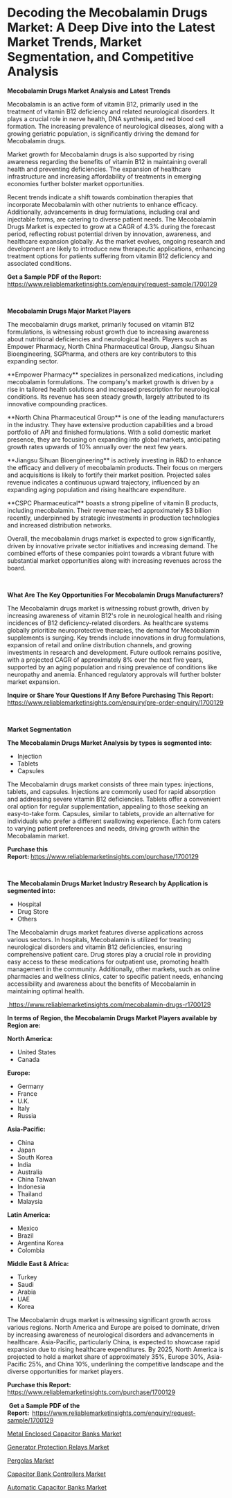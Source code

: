 <p><h1>Decoding the Mecobalamin Drugs Market: A Deep Dive into the Latest Market Trends, Market Segmentation, and Competitive Analysis</h1></p><p><strong>Mecobalamin Drugs Market Analysis and Latest Trends</strong></p>
<p><p>Mecobalamin is an active form of vitamin B12, primarily used in the treatment of vitamin B12 deficiency and related neurological disorders. It plays a crucial role in nerve health, DNA synthesis, and red blood cell formation. The increasing prevalence of neurological diseases, along with a growing geriatric population, is significantly driving the demand for Mecobalamin drugs. </p><p>Market growth for Mecobalamin drugs is also supported by rising awareness regarding the benefits of vitamin B12 in maintaining overall health and preventing deficiencies. The expansion of healthcare infrastructure and increasing affordability of treatments in emerging economies further bolster market opportunities. </p><p>Recent trends indicate a shift towards combination therapies that incorporate Mecobalamin with other nutrients to enhance efficacy. Additionally, advancements in drug formulations, including oral and injectable forms, are catering to diverse patient needs. The Mecobalamin Drugs Market is expected to grow at a CAGR of 4.3% during the forecast period, reflecting robust potential driven by innovation, awareness, and healthcare expansion globally. As the market evolves, ongoing research and development are likely to introduce new therapeutic applications, enhancing treatment options for patients suffering from vitamin B12 deficiency and associated conditions.</p></p>
<p><strong>Get a Sample PDF of the Report:&nbsp;</strong> <a href="https://www.reliablemarketinsights.com/enquiry/request-sample/1700129?utm_campaign=3047&utm_medium=2&utm_source=Github&utm_content=ia&utm_term=27032025&utm_id=mecobalamin-drugs">https://www.reliablemarketinsights.com/enquiry/request-sample/1700129</a></p>
<p>&nbsp;</p>
<p><strong>Mecobalamin Drugs Major Market Players</strong></p>
<p><p>The mecobalamin drugs market, primarily focused on vitamin B12 formulations, is witnessing robust growth due to increasing awareness about nutritional deficiencies and neurological health. Players such as Empower Pharmacy, North China Pharmaceutical Group, Jiangsu Sihuan Bioengineering, SGPharma, and others are key contributors to this expanding sector.</p><p>**Empower Pharmacy** specializes in personalized medications, including mecobalamin formulations. The company's market growth is driven by a rise in tailored health solutions and increased prescription for neurological conditions. Its revenue has seen steady growth, largely attributed to its innovative compounding practices.</p><p>**North China Pharmaceutical Group** is one of the leading manufacturers in the industry. They have extensive production capabilities and a broad portfolio of API and finished formulations. With a solid domestic market presence, they are focusing on expanding into global markets, anticipating growth rates upwards of 10% annually over the next few years.</p><p>**Jiangsu Sihuan Bioengineering** is actively investing in R&D to enhance the efficacy and delivery of mecobalamin products. Their focus on mergers and acquisitions is likely to fortify their market position. Projected sales revenue indicates a continuous upward trajectory, influenced by an expanding aging population and rising healthcare expenditure.</p><p>**CSPC Pharmaceutical** boasts a strong pipeline of vitamin B products, including mecobalamin. Their revenue reached approximately $3 billion recently, underpinned by strategic investments in production technologies and increased distribution networks.</p><p>Overall, the mecobalamin drugs market is expected to grow significantly, driven by innovative private sector initiatives and increasing demand. The combined efforts of these companies point towards a vibrant future with substantial market opportunities along with increasing revenues across the board.</p></p>
<p>&nbsp;</p>
<p><strong>What Are The Key Opportunities For Mecobalamin Drugs Manufacturers?</strong></p>
<p><p>The Mecobalamin drugs market is witnessing robust growth, driven by increasing awareness of vitamin B12's role in neurological health and rising incidences of B12 deficiency-related disorders. As healthcare systems globally prioritize neuroprotective therapies, the demand for Mecobalamin supplements is surging. Key trends include innovations in drug formulations, expansion of retail and online distribution channels, and growing investments in research and development. Future outlook remains positive, with a projected CAGR of approximately 8% over the next five years, supported by an aging population and rising prevalence of conditions like neuropathy and anemia. Enhanced regulatory approvals will further bolster market expansion.</p></p>
<p><strong>Inquire or Share Your Questions If Any Before Purchasing This Report:</strong> <a href="https://www.reliablemarketinsights.com/enquiry/pre-order-enquiry/1700129?utm_campaign=3047&utm_medium=2&utm_source=Github&utm_content=ia&utm_term=27032025&utm_id=mecobalamin-drugs">https://www.reliablemarketinsights.com/enquiry/pre-order-enquiry/1700129</a></p>
<p>&nbsp;</p>
<p><strong>Market Segmentation</strong></p>
<p><strong>The Mecobalamin Drugs Market Analysis by types is segmented into:</strong></p>
<p><ul><li>Injection</li><li>Tablets</li><li>Capsules</li></ul></p>
<p><p>The Mecobalamin drugs market consists of three main types: injections, tablets, and capsules. Injections are commonly used for rapid absorption and addressing severe vitamin B12 deficiencies. Tablets offer a convenient oral option for regular supplementation, appealing to those seeking an easy-to-take form. Capsules, similar to tablets, provide an alternative for individuals who prefer a different swallowing experience. Each form caters to varying patient preferences and needs, driving growth within the Mecobalamin market.</p></p>
<p><strong>Purchase this Report:&nbsp;</strong><a href="https://www.reliablemarketinsights.com/purchase/1700129?utm_campaign=3047&utm_medium=2&utm_source=Github&utm_content=ia&utm_term=27032025&utm_id=mecobalamin-drugs">https://www.reliablemarketinsights.com/purchase/1700129</a></p>
<p>&nbsp;</p>
<p><strong>The Mecobalamin Drugs Market Industry Research by Application is segmented into:</strong></p>
<p><ul><li>Hospital</li><li>Drug Store</li><li>Others</li></ul></p>
<p><p>The Mecobalamin drugs market features diverse applications across various sectors. In hospitals, Mecobalamin is utilized for treating neurological disorders and vitamin B12 deficiencies, ensuring comprehensive patient care. Drug stores play a crucial role in providing easy access to these medications for outpatient use, promoting health management in the community. Additionally, other markets, such as online pharmacies and wellness clinics, cater to specific patient needs, enhancing accessibility and awareness about the benefits of Mecobalamin in maintaining optimal health.</p></p>
<p><a href="https://www.reliablemarketinsights.com/mecobalamin-drugs-r1700129?utm_campaign=3047&utm_medium=2&utm_source=Github&utm_content=ia&utm_term=27032025&utm_id=mecobalamin-drugs">&nbsp;https://www.reliablemarketinsights.com/mecobalamin-drugs-r1700129</a></p>
<p><strong>In terms of Region, the Mecobalamin Drugs Market Players available by Region are:</strong></p>
<p>
    <p> <strong> North America: </strong>
        <ul>
            <li>United States</li>
            <li>Canada</li>
        </ul>
        </p> 
    <p> <strong> Europe: </strong>
        <ul>
            <li>Germany</li>
            <li>France</li>
            <li>U.K.</li>
            <li>Italy</li>
            <li>Russia</li>
        </ul>
        </p> 
    <p> <strong> Asia-Pacific: </strong>
        <ul>
            <li>China</li>
            <li>Japan</li>
            <li>South Korea</li>
            <li>India</li>
            <li>Australia</li>
            <li>China Taiwan</li>
            <li>Indonesia</li>
            <li>Thailand</li>
            <li>Malaysia</li>
        </ul>
        </p> 
    <p> <strong> Latin America: </strong>
        <ul>
            <li>Mexico</li>
            <li>Brazil</li>
            <li>Argentina Korea</li>
            <li>Colombia</li>
        </ul>
        </p> 
    <p> <strong> Middle East & Africa: </strong>
        <ul>
            <li>Turkey</li>
            <li>Saudi</li>
            <li>Arabia</li>
            <li>UAE</li>
            <li>Korea</li>
        </ul>
    </p>
    </p>
<p><p>The Mecobalamin drugs market is witnessing significant growth across various regions. North America and Europe are poised to dominate, driven by increasing awareness of neurological disorders and advancements in healthcare. Asia-Pacific, particularly China, is expected to showcase rapid expansion due to rising healthcare expenditures. By 2025, North America is projected to hold a market share of approximately 35%, Europe 30%, Asia-Pacific 25%, and China 10%, underlining the competitive landscape and the diverse opportunities for market players.</p></p>
<p><strong>Purchase this Report: </strong><a href="https://www.reliablemarketinsights.com/purchase/1700129?utm_campaign=3047&utm_medium=2&utm_source=Github&utm_content=ia&utm_term=27032025&utm_id=mecobalamin-drugs">https://www.reliablemarketinsights.com/purchase/1700129</a></p>
<p>&nbsp;<strong>Get a Sample PDF of the Report:&nbsp;&nbsp;</strong><a href="https://www.reliablemarketinsights.com/enquiry/request-sample/1700129?utm_campaign=3047&utm_medium=2&utm_source=Github&utm_content=ia&utm_term=27032025&utm_id=mecobalamin-drugs">https://www.reliablemarketinsights.com/enquiry/request-sample/1700129</a></p>
<p><strong></strong></p>
<p><p><a href="https://www.linkedin.com/pulse/metal-enclosed-capacitor-banks-market-expected-grow-84-cagr-gwiif?utm_campaign=3047&utm_medium=2&utm_source=Github&utm_content=ia&utm_term=27032025&utm_id=mecobalamin-drugs">Metal Enclosed Capacitor Banks Market</a></p><p><a href="https://www.linkedin.com/pulse/study-generator-protection-relays-market-offeringdata-concerning-lwdmf?utm_campaign=3047&utm_medium=2&utm_source=Github&utm_content=ia&utm_term=27032025&utm_id=mecobalamin-drugs">Generator Protection Relays Market</a></p><p><a href="https://www.linkedin.com/pulse/global-pergolas-market-study-2025-2032-overview-top-players-ug0ef?utm_campaign=3047&utm_medium=2&utm_source=Github&utm_content=ia&utm_term=27032025&utm_id=mecobalamin-drugs">Pergolas Market</a></p><p><a href="https://www.linkedin.com/pulse/capacitor-bank-controllers-market-study-offers-insightful-us8mc?utm_campaign=3047&utm_medium=2&utm_source=Github&utm_content=ia&utm_term=27032025&utm_id=mecobalamin-drugs">Capacitor Bank Controllers Market</a></p><p><a href="https://www.linkedin.com/pulse/automatic-capacitor-banks-market-tracking-sales-employment-12-cqxdf?utm_campaign=3047&utm_medium=2&utm_source=Github&utm_content=ia&utm_term=27032025&utm_id=mecobalamin-drugs">Automatic Capacitor Banks Market</a></p></p>